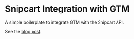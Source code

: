 # Snipcart Integration with GTM

A simple boilerplate to integrate GTM with the Snipcart API.

See the [blog post](https://snipcart.com/blog/guide-enhanced-ecommerce-google-tag-manager).
